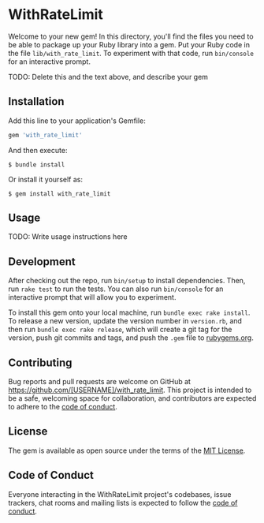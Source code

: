 # WithRateLimit

Welcome to your new gem! In this directory, you'll find the files you need to be able to package up your Ruby library into a gem. Put your Ruby code in the file `lib/with_rate_limit`. To experiment with that code, run `bin/console` for an interactive prompt.

TODO: Delete this and the text above, and describe your gem

## Installation

Add this line to your application's Gemfile:

```ruby
gem 'with_rate_limit'
```

And then execute:

    $ bundle install

Or install it yourself as:

    $ gem install with_rate_limit

## Usage

TODO: Write usage instructions here

## Development

After checking out the repo, run `bin/setup` to install dependencies. Then, run `rake test` to run the tests. You can also run `bin/console` for an interactive prompt that will allow you to experiment.

To install this gem onto your local machine, run `bundle exec rake install`. To release a new version, update the version number in `version.rb`, and then run `bundle exec rake release`, which will create a git tag for the version, push git commits and tags, and push the `.gem` file to [rubygems.org](https://rubygems.org).

## Contributing

Bug reports and pull requests are welcome on GitHub at https://github.com/[USERNAME]/with_rate_limit. This project is intended to be a safe, welcoming space for collaboration, and contributors are expected to adhere to the [code of conduct](https://github.com/[USERNAME]/with_rate_limit/blob/master/CODE_OF_CONDUCT.md).


## License

The gem is available as open source under the terms of the [MIT License](https://opensource.org/licenses/MIT).

## Code of Conduct

Everyone interacting in the WithRateLimit project's codebases, issue trackers, chat rooms and mailing lists is expected to follow the [code of conduct](https://github.com/[USERNAME]/with_rate_limit/blob/master/CODE_OF_CONDUCT.md).

